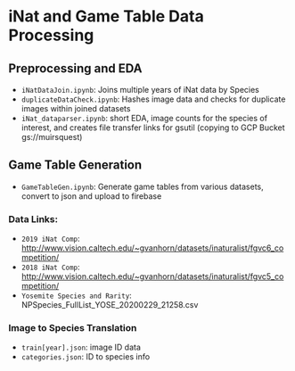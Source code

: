 # iNat and Game Table Data Processing

## Preprocessing and EDA
- `iNatDataJoin.ipynb`: Joins multiple years of iNat data by Species
- `duplicateDataCheck.ipynb`: Hashes image data and checks for duplicate images within joined datasets
- `iNat_dataparser.ipynb`: short EDA, image counts for the species of interest, 
and creates file transfer links for gsutil (copying to GCP Bucket gs://muirsquest)

## Game Table Generation
- `GameTableGen.ipynb`: Generate game tables from various datasets, convert to json and upload to firebase

### Data Links: 
- `2019 iNat Comp`: http://www.vision.caltech.edu/~gvanhorn/datasets/inaturalist/fgvc6_competition/
- `2018 iNat Comp`: http://www.vision.caltech.edu/~gvanhorn/datasets/inaturalist/fgvc5_competition/
- `Yosemite Species and Rarity`: NPSpecies_FullList_YOSE_20200229_21258.csv


### Image to Species Translation
- `train[year].json`: image ID data
- `categories.json`: ID to species info
